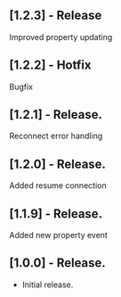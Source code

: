 ## [1.2.3] - Release
Improved property updating

## [1.2.2] - Hotfix
Bugfix

## [1.2.1] - Release.
Reconnect error handling

## [1.2.0] - Release.
Added resume connection

## [1.1.9] - Release.
Added new property event

## [1.0.0] - Release.

* Initial release.